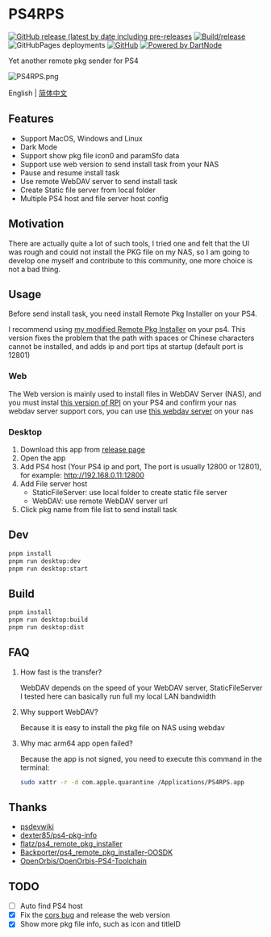 # PS4RPS

[![GitHub release (latest by date including pre-releases](https://img.shields.io/github/v/release/njzydark/PS4RPS?include_prereleases)](https://github.com/njzydark/PS4RPS/releases/latest)
[![Build/release](https://github.com/njzydark/PS4RPS/actions/workflows/build.yaml/badge.svg)](https://github.com/njzydark/PS4RPS/actions/workflows/build.yaml)
![GitHubPages deployments](https://img.shields.io/github/deployments/njzydark/ps4rps/production?label=github-pages&logo=github-pages)
[![GitHub](https://img.shields.io/github/license/njzydark/PS4RPS)](https://github.com/njzydark/PS4RPS/blob/master/LICENSE)
[![Powered by DartNode](https://dartnode.com/branding/DN-Open-Source-sm.png)](https://dartnode.com "Powered by DartNode - Free VPS for Open Source")

Yet another remote pkg sender for PS4

![PS4RPS.png](assets/PS4RPS.png)

English | [简体中文](./README-zh_CN.md)

## Features

- Support MacOS, Windows and Linux
- Dark Mode
- Support show pkg file icon0 and paramSfo data
- Support use web version to send install task from your NAS
- Pause and resume install task
- Use remote WebDAV server to send install task
- Create Static file server from local folder
- Multiple PS4 host and file server host config

## Motivation

There are actually quite a lot of such tools, I tried one and felt that the UI was rough and could not install the PKG file on my NAS, so I am going to develop one myself and contribute to this community, one more choice is not a bad thing.

## Usage

Before send install task, you need install Remote Pkg Installer on your PS4.

I recommend using [my modified Remote Pkg Installer](https://github.com/njzydark/ps4_remote_pkg_installer-OOSDK/releases) on your ps4. This version fixes the problem that the
path with spaces or Chinese characters cannot be installed, and adds ip and port tips at startup (default port is 12801)

### Web

The Web version is mainly used to install files in WebDAV Server (NAS), and you must instal [this version of RPI](https://github.com/njzydark/ps4_remote_pkg_installer-OOSDK/releases) on your PS4 and confirm your nas webdav server support cors, you can use [this webdav server](https://github.com/hacdias/webdav) on your nas

### Desktop

1. Download this app from [release page](https://github.com/njzydark/PS4RPS/releases)
2. Open the app
3. Add PS4 host (Your PS4 ip and port, The port is usually 12800 or 12801), for example: http://192.168.0.11:12800
4. Add File server host
   - StaticFileServer: use local folder to create static file server
   - WebDAV: use remote WebDAV server url
5. Click pkg name from file list to send install task

## Dev

```bash
pnpm install
pnpm run desktop:dev
pnpm run desktop:start
```

## Build

```bash
pnpm install
pnpm run desktop:build
pnpm run desktop:dist
```

## FAQ

1. How fast is the transfer?

   WebDAV depends on the speed of your WebDAV server, StaticFileServer I tested here can basically run full my local LAN bandwidth

2. Why support WebDAV?

   Because it is easy to install the pkg file on NAS using webdav

3. Why mac arm64 app open failed?

   Because the app is not signed, you need to execute this command in the terminal:

   ```bash
   sudo xattr -r -d com.apple.quarantine /Applications/PS4RPS.app
   ```

## Thanks

- [psdevwiki](https://www.psdevwiki.com/ps4/Package_Files)
- [dexter85/ps4-pkg-info](https://github.com/dexter85/ps4-pkg-info)
- [flatz/ps4_remote_pkg_installer](https://github.com/flatz/ps4_remote_pkg_installer)
- [Backporter/ps4_remote_pkg_installer-OOSDK](https://github.com/Backporter/ps4_remote_pkg_installer-OOSDK)
- [OpenOrbis/OpenOrbis-PS4-Toolchain](https://github.com/OpenOrbis/OpenOrbis-PS4-Toolchain)

## TODO

- [ ] Auto find PS4 host
- [x] Fix the [cors bug](https://github.com/flatz/ps4_remote_pkg_installer/issues/10) and release the web version
- [x] Show more pkg file info, such as icon and titleID
